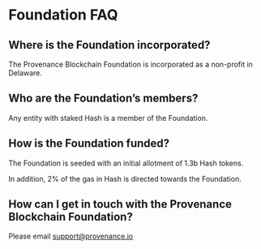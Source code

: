 # Foundation FAQ

## Where is the Foundation incorporated?

The Provenance Blockchain Foundation is incorporated as a non-profit in Delaware.

## Who are the Foundation’s members?

Any entity with staked Hash is a member of the Foundation.

## How is the Foundation funded?

The Foundation is seeded with an initial allotment of 1.3b Hash tokens.

In addition, 2% of the gas in Hash is directed towards the Foundation.

## How can I get in touch with the Provenance Blockchain Foundation?

Please email [support@provenance.io](mailto:support@provenance.io)
